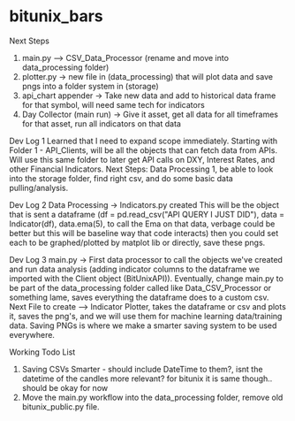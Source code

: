 # bitunix_bars

Next Steps
1. main.py --> CSV_Data_Processor (rename and move into data_processing folder)
2. plotter.py -> new file in (data_processing) that will plot data and save pngs into a folder system in (storage)
3. api_chart appender -> Take new data and add to historical data frame for that symbol, will need same tech for indicators 
4. Day Collector (main run) -> Give it asset, get all data for all timeframes for that asset, run all indicators on that data


Dev Log 1
Learned that I need to expand scope immediately. Starting with Folder 1 - API_Clients, will be all the objects that can fetch data from APIs. Will use this same folder to later get API calls on DXY, Interest Rates, and other Financial Indicators.
Next Steps:
Data Processing 1, be able to look into the storage folder, find right csv, and do some basic data pulling/analysis. 

Dev Log 2
Data Processing -> Indicators.py created
This will be the object that is sent a dataframe (df = pd.read_csv("API QUERY I JUST DID"), data = Indicator(df), data.ema(5), to call the Ema on that data, verbage could be better but this will be baseline way that code interacts) then you could set each to be graphed/plotted by matplot lib or directly, save these pngs. 

Dev Log 3
main.py -> First data processor to call the objects we've created and run data analysis (adding indicator columns to the dataframe we imported with the Client object (BitUnixAPI)). Eventually, change main.py to be part of the data_processing folder called like Data_CSV_Processor or something lame, saves everything the dataframe does to a custom csv. Next File to create --> Indicator Plotter, takes the dataframe or csv and plots it, saves the png's, and we will use them for machine learning data/training data. Saving PNGs is where we make a smarter saving system to be used everywhere. 

Working Todo List
 1. Saving CSVs Smarter - should include DateTime to them?, isnt the datetime of the candles more relevant? for bitunix it is same though.. should be okay for now
 2. Move the main.py workflow into the data_processing folder, remove old bitunix_public.py file. 

